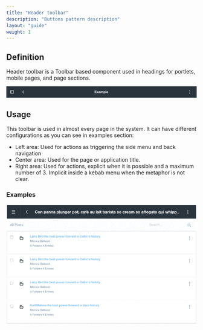 ```yaml
---
title: "Header toolbar"
description: "Buttons pattern description"
layout: "guide"
weight: 1
---
```


## Definition

Header toolbar is a Toolbar based component used in headings for portlets, mobile pages, and page sections.

![header tooldbar dark background](../../../images/headerToolbar.png)

## Usage

This toolbar is used in almost every page in the system. It can have different configurations as you can see in examples section:
* Left area: Used for actions as triggering the side menu and back navigation
* Center area: Used for the page or application title.
* Right area: Used for actions, explicit when it is possible and a maximum number of 3. Implicit inside a kebab menu when the metaphor is not clear.

### Examples

![animated gif that shows how a header toolbar work with different interactions](../../../images/headerToolbarExample.gif)

